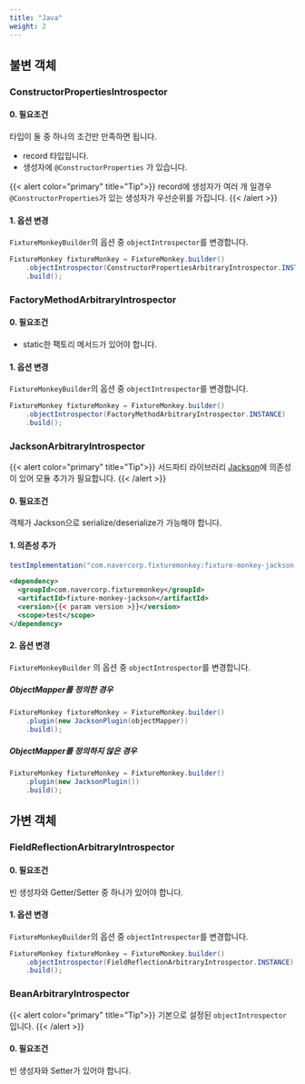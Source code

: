 ```yaml
---
title: "Java"
weight: 2
---
```


## 불변 객체
### ConstructorPropertiesIntrospector
#### 0. 필요조건
타입이 둘 중 하나의 조건만 만족하면 됩니다.
* record 타입입니다. 
* 생성자에 `@ConstructorProperties` 가 있습니다.

{{< alert color="primary" title="Tip">}}
record에 생성자가 여러 개 일경우 `@ConstructorProperties`가 있는 생성자가 우선순위를 가집니다.
{{< /alert >}}

#### 1. 옵션 변경
`FixtureMonkeyBuilder`의 옵션 중 `objectIntrospector`를 변경합니다.

```java
FixtureMonkey fixtureMonkey = FixtureMonkey.builder()
    .objectIntrospector(ConstructorPropertiesArbitraryIntrospector.INSTANCE)
    .build();
```

### FactoryMethodArbitraryIntrospector
#### 0. 필요조건
* static한 팩토리 메서드가 있어야 합니다.

#### 1. 옵션 변경
`FixtureMonkeyBuilder`의 옵션 중 `objectIntrospector`를 변경합니다.

```java
FixtureMonkey fixtureMonkey = FixtureMonkey.builder()
    .objectIntrospector(FactoryMethodArbitraryIntrospector.INSTANCE)
    .build();
```

### JacksonArbitraryIntrospector
{{< alert color="primary" title="Tip">}}
서드파티 라이브러리 [Jackson](https://github.com/FasterXML/jackson)에 의존성이 있어 모듈 추가가 필요합니다.
{{< /alert >}}

#### 0. 필요조건

객체가 Jackson으로 serialize/deserialize가 가능해야 합니다.

#### 1. 의존성 추가

```groovy
testImplementation("com.navercorp.fixturemonkey:fixture-monkey-jackson:{{< param version >}}")
```

```xml
<dependency>
  <groupId>com.navercorp.fixturemonkey</groupId>
  <artifactId>fixture-monkey-jackson</artifactId>
  <version>{{< param version >}}</version>
  <scope>test</scope>
</dependency>
```

#### 2. 옵션 변경

`FixtureMonkeyBuilder` 의 옵션 중 `objectIntrospector`를 변경합니다.

##### ObjectMapper를 정의한 경우
```java
FixtureMonkey fixtureMonkey = FixtureMonkey.builder()
    .plugin(new JacksonPlugin(objectMapper))
    .build();
```

##### ObjectMapper를 정의하지 않은 경우
```java
FixtureMonkey fixtureMonkey = FixtureMonkey.builder()
    .plugin(new JacksonPlugin())
    .build();
```

## 가변 객체
### FieldReflectionArbitraryIntrospector
#### 0. 필요조건
빈 생성자와 Getter/Setter 중 하나가 있어야 합니다.

#### 1. 옵션 변경
`FixtureMonkeyBuilder`의 옵션 중 `objectIntrospector`를 변경합니다.

```java
FixtureMonkey fixtureMonkey = FixtureMonkey.builder()
    .objectIntrospector(FieldReflectionArbitraryIntrospector.INSTANCE)
    .build();
```

### BeanArbitraryIntrospector
{{< alert color="primary" title="Tip">}}
기본으로 설정된 `objectIntrospector` 입니다.
{{< /alert >}}

#### 0. 필요조건
빈 생성자와 Setter가 있어야 합니다.
